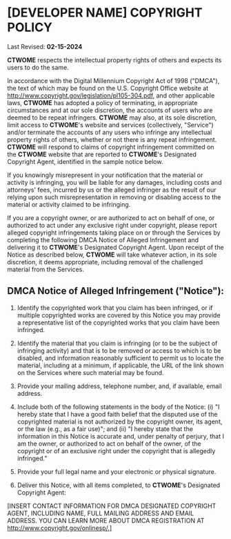 # **[DEVELOPER NAME]** COPYRIGHT POLICY

Last Revised:  **02-15-2024**

**CTWOME** respects the intellectual property rights of others and expects its users to do the same.

In accordance with the Digital Millennium Copyright Act of 1998 ("DMCA"), the text of which may be found on the U.S. Copyright Office website at http://www.copyright.gov/legislation/pl105-304.pdf, and other applicable laws, **CTWOME** has adopted a policy of terminating, in appropriate circumstances and at our sole discretion, the accounts of users who are deemed to be repeat infringers. **CTWOME** may also, at its sole discretion, limit access to **CTWOME**'s website and services (collectively, "Service") and/or terminate the accounts of any users who infringe any intellectual property rights of others, whether or not there is any repeat infringement. **CTWOME** will respond to claims of copyright infringement committed on the **CTWOME** website that are reported to **CTWOME**'s Designated Copyright Agent, identified in the sample notice below.

If you knowingly misrepresent in your notification that the material or activity is infringing, you will be liable for any damages, including costs and attorneys' fees, incurred by us or the alleged infringer as the result of our relying upon such misrepresentation in removing or disabling access to the material or activity claimed to be infringing.

If you are a copyright owner, or are authorized to act on behalf of one, or authorized to act under any exclusive right under copyright, please report alleged copyright infringements taking place on or through the Services by completing the following DMCA Notice of Alleged Infringement and delivering it to **CTWOME**'s Designated Copyright Agent. Upon receipt of the Notice as described below, **CTWOME** will take whatever action, in its sole discretion, it deems appropriate, including removal of the challenged material from the Services.

## DMCA Notice of Alleged Infringement ("Notice"):

1. Identify the copyrighted work that you claim has been infringed, or if multiple copyrighted works are covered by this Notice you may provide a representative list of the copyrighted works that you claim have been infringed.

1. Identify the material that you claim is infringing (or to be the subject of infringing activity) and that is to be removed or access to which is to be disabled, and information reasonably sufficient to permit us to locate the material, including at a minimum, if applicable, the URL of the link shown on the Services where such material may be found.

1. Provide your mailing address, telephone number, and, if available, email address.

1. Include both of the following statements in the body of the Notice: (i) "I hereby state that I have a good faith belief that the disputed use of the copyrighted material is not authorized by the copyright owner, its agent, or the law (e.g., as a fair use)"; and (ii) "I hereby state that the information in this Notice is accurate and, under penalty of perjury, that I am the owner, or authorized to act on behalf of the owner, of the copyright or of an exclusive right under the copyright that is allegedly infringed."

1. Provide your full legal name and your electronic or physical signature.

1. Deliver this Notice, with all items completed, to **CTWOME**'s Designated Copyright Agent:

[INSERT CONTACT INFORMATION FOR DMCA DESIGNATED COPYRIGHT AGENT, INCLUDING NAME, FULL MAILING ADDRESS AND EMAIL ADDRESS. YOU CAN LEARN MORE ABOUT DMCA REGISTRATION AT http://www.copyright.gov/onlinesp/.]

